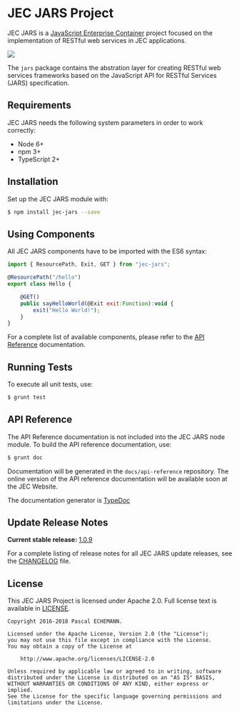 # JEC JARS Project

JEC JARS is a [JavaScript Enterprise Container][jec-url] project focused on the implementation of RESTful web services in JEC applications.

[![][jec-logo]][jec-url]

The `jars` package contains the abstration layer for creating RESTful
web services frameworks based on the JavaScript API for RESTful Services (JARS) specification.

## Requirements

JEC JARS needs the following system parameters in order to work correctly:

- Node 6+
- npm 3+
- TypeScript 2+

## Installation

Set up the JEC JARS module with:

```bash
$ npm install jec-jars --save
```

## Using Components

All JEC JARS components have to be imported with the ES6 syntax:

```javascript
import { ResourcePath, Exit, GET } from "jec-jars";

@ResourcePath("/hello")
export class Hello {

    @GET()
    public sayHelloWorld(@Exit exit:Function):void {
        exit("Hello World!");
    }
}
```

For a complete list of available components, please refer to the [API Reference](#api-reference) documentation.

## Running Tests

To execute all unit tests, use:

```bash
$ grunt test
```

## API Reference

The API Reference documentation is not included into the JEC JARS node module. To build the API reference documentation, use:

```bash
$ grunt doc
```

Documentation will be generated in the `docs/api-reference` repository.
The online version of the  API reference documentation will be available soon at the JEC Website.

The documentation generator is [TypeDoc](http://typedoc.org/)

## Update Release Notes

**Current stable release:** [1.0.9](CHANGELOG.md#jec-jars-1.0.9)
 
For a complete listing of release notes for all JEC JARS update releases, see the [CHANGELOG](CHANGELOG.md) file. 

## License
This JEC JARS Project is licensed under Apache 2.0. Full license text is available in [LICENSE](LICENSE).

```
Copyright 2016-2018 Pascal ECHEMANN.

Licensed under the Apache License, Version 2.0 (the "License");
you may not use this file except in compliance with the License.
You may obtain a copy of the License at

    http://www.apache.org/licenses/LICENSE-2.0

Unless required by applicable law or agreed to in writing, software
distributed under the License is distributed on an "AS IS" BASIS,
WITHOUT WARRANTIES OR CONDITIONS OF ANY KIND, either express or implied.
See the License for the specific language governing permissions and
limitations under the License.
```

[jec-url]: http://jecproject.org
[jec-logo]: https://raw.githubusercontent.com/jec-project/JEC/master/assets/jec-logos/jec-logo.png